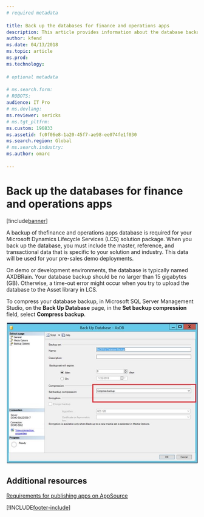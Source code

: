 ```yaml
---
# required metadata

title: Back up the databases for finance and operations apps
description: This article provides information about the database backup that is required for your Microsoft Dynamics Lifecycle Services (LCS) solution package.
author: kfend
ms.date: 04/13/2018
ms.topic: article
ms.prod: 
ms.technology: 

# optional metadata

# ms.search.form: 
# ROBOTS: 
audience: IT Pro
# ms.devlang: 
ms.reviewer: sericks
# ms.tgt_pltfrm: 
ms.custom: 196833
ms.assetid: fc0f06e8-1a20-45f7-ae98-ee074fe1f030
ms.search.region: Global
# ms.search.industry: 
ms.author: omarc

---
```


# Back up the databases for finance and operations apps

[!include[banner](../includes/banner.md)]

A backup of thefinance and operations apps database is required for your Microsoft Dynamics Lifecycle Services (LCS) solution package. When you back up the database, you must include the master, reference, and transactional data that is specific to your solution and industry. This data will be used for your pre-sales demo deployments.

On demo or development environments, the database is typically named AXDBRain. Your database backup should be no larger than 15 gigabytes (GB). Otherwise, a time-out error might occur when you try to upload the database to the Asset library in LCS. 

To compress your database backup, in Microsoft SQL Server Management Studio, on the **Back Up Database** page, in the **Set backup compression** field, select **Compress backup**.

[![Compress backup selected in the Set backup compression field.](./media/databasebackup01.jpg)](./media/databasebackup01.jpg)

## Additional resources

[Requirements for publishing apps on AppSource](lcs-solutions-app-source.md)


[!INCLUDE[footer-include](../../../includes/footer-banner.md)]

